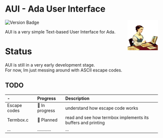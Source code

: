 # AUI - Ada User Interface

<img align="right" width="100px" src="./.media/aui.png">

![Version Badge](https://img.shields.io/badge/version-v0.1.0--prealpha-red)

AUI is a very simple Text-based User Interface for Ada.

# Status

AUI is still in a very early development stage.  
For now, Im just messing around with ASCII escape codes.

## TODO

| - | Progress | Description |
|:-------------|:--|:--|
| Escape codes | :black_square_button: In progress | understand how escape code works |
| Termbox.c    | :white_square_button: Planned | read and see how termbox implements its buffers and printing |
| ... | ............ | ... |
